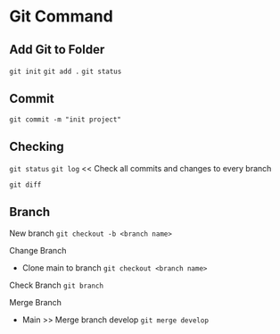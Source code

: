 # Git Command

## Add Git to Folder
`git init`
`git add .`
`git status`

## Commit
`git commit -m "init project"`

## Checking
`git status`
`git log` << Check all commits and changes to every branch

`git diff`

## Branch
New branch
`git checkout -b <branch name>`

Change Branch
- Clone main to branch
`git checkout <branch name>`

Check Branch
`git branch`

Merge Branch
- Main >> Merge branch develop
`git merge develop`